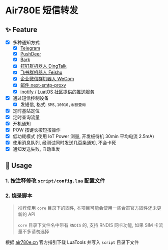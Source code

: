 # Air780E 短信转发

## :sparkles: Feature

- [x] 多种通知方式
    - [x] [Telegram](https://github.com/0wQ/telegram-notify)
    - [x] [PushDeer](https://www.pushdeer.com/)
    - [x] [Bark](https://github.com/Finb/Bark)
    - [x] [钉钉群机器人 DingTalk](https://open.dingtalk.com/document/robots/custom-robot-access)
    - [x] [飞书群机器人 Feishu](https://open.feishu.cn/document/ukTMukTMukTM/ucTM5YjL3ETO24yNxkjN)
    - [x] [企业微信群机器人 WeCom](https://developer.work.weixin.qq.com/document/path/91770)
    - [x] [邮件 next-smtp-proxy](https://github.com/0wQ/next-smtp-proxy)
    - [x] [inotify](https://github.com/xpnas/Inotify) / [LuatOS 社区提供的推送服务](https://push.luatos.org)
- [x] 通过短信控制设备
    - [x] 发短信, 格式: `SMS,10010,余额查询`
- [x] 定时基站定位
- [x] 定时查询流量
- [x] 开机通知
- [x] POW 按键长按短按操作
- [x] 低功耗模式 (使用 IoT Power 测量, 开发板待机 30min 平均电流 2.5mA)
- [x] 使用消息队列, 经测试同时发送几百条通知, 不会卡死
- [x] 通知发送失败, 自动重发

## :hammer: Usage

### 1. 按注释修改 `script/config.lua` 配置文件

### 2. 烧录脚本

> 推荐使用 `core` 目录下的固件, 本项目可能会使用一些合宙官方固件还未更新的 API
>
> `core` 目录下文件名中带有 `RNDIS` 的, 支持 RNDIS 网卡功能, 如果 SIM 卡流量不多请勿选择

根据 [air780e.cn](http://air780e.cn) 官方指引下载 LuaTools 并写入 `script` 目录下文件
